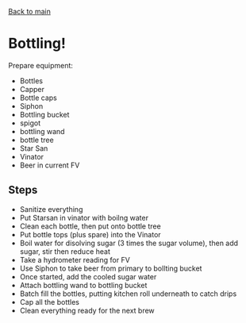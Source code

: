 [Back to main](https://gist.github.com/joejag/8956974)

# Bottling!

Prepare equipment: 

* Bottles
* Capper
* Bottle caps
* Siphon
* Bottling bucket
* spigot
* bottling wand
* bottle tree
* Star San
* Vinator
* Beer in current FV

## Steps

* Sanitize everything
* Put Starsan in vinator with boilng water
* Clean each bottle, then put onto bottle tree
* Put bottle tops (plus spare) into the Vinator
* Boil water for disolving sugar (3 times the sugar volume), then add sugar, stir then reduce heat
* Take a hydrometer reading for FV
* Use Siphon to take beer from primary to bollting bucket
* Once started, add the cooled sugar water
* Attach bottling wand to bottling bucket
* Batch fill the bottles, putting kitchen roll underneath to catch drips
* Cap all the bottles 
* Clean everything ready for the next brew
